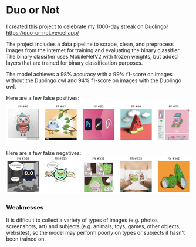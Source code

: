 # Duo or Not
I created this project to celebrate my 1000-day streak on Duolingo!
https://duo-or-not.vercel.app/

The project includes a data pipeline to scrape, clean, and preprocess images from the internet for training and evaluating the binary classifier. The binary classifier uses MobileNetV2 with frozen weights, but added layers that are trained for binary classification purposes. 

The model achieves a 98% accuracy with a 99% f1-score on images without the Duolingo owl and 94% f1-score on images with the Duolingo owl. 

Here are a few false positives:
![image of false positives](/images/false_positives.png)

Here are a few false negatives:
![image of false negatives](/images/false_negatives.png)

### Weaknesses
It is difficult to collect a variety of types of images (e.g. photos, screenshots, art) and subjects (e.g. animals, toys, games, other objects, websites), so the model may perform poorly on types or subjects it hasn't been trained on. 
